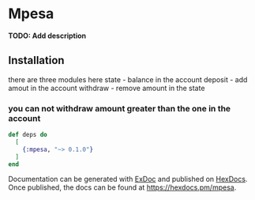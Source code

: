# Mpesa

**TODO: Add description**

## Installation

there are three modules here
state - balance in the account
deposit - add amout in the account
withdraw - remove amount in the state

### you can not withdraw amount greater than the one in the account



```elixir
def deps do
  [
    {:mpesa, "~> 0.1.0"}
  ]
end
```

Documentation can be generated with [ExDoc](https://github.com/elixir-lang/ex_doc)
and published on [HexDocs](https://hexdocs.pm). Once published, the docs can
be found at <https://hexdocs.pm/mpesa>.

